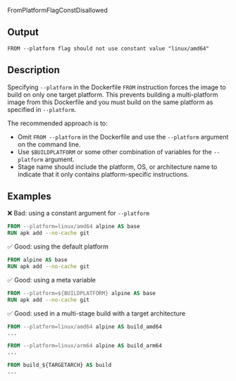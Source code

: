 FromPlatformFlagConstDisallowed


## Output

```text
FROM --platform flag should not use constant value "linux/amd64"
```

## Description

Specifying `--platform` in the Dockerfile `FROM` instruction forces the image to build on only one target platform. This prevents building a multi-platform image from this Dockerfile and you must build on the same platform as specified in `--platform`.

The recommended approach is to:

* Omit `FROM --platform` in the Dockerfile and use the `--platform` argument on the command line.
* Use `$BUILDPLATFORM` or some other combination of variables for the `--platform` argument.
* Stage name should include the platform, OS, or architecture name to indicate that it only contains platform-specific instructions.

## Examples

❌ Bad: using a constant argument for `--platform`

```dockerfile
FROM --platform=linux/amd64 alpine AS base
RUN apk add --no-cache git
```

✅ Good: using the default platform

```dockerfile
FROM alpine AS base
RUN apk add --no-cache git
```

✅ Good: using a meta variable

```dockerfile
FROM --platform=${BUILDPLATFORM} alpine AS base
RUN apk add --no-cache git
```

✅ Good: used in a multi-stage build with a target architecture

```dockerfile
FROM --platform=linux/amd64 alpine AS build_amd64
...

FROM --platform=linux/arm64 alpine AS build_arm64
...

FROM build_${TARGETARCH} AS build
...
```

